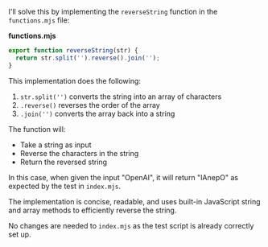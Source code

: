 I'll solve this by implementing the `reverseString` function in the `functions.mjs` file:

**functions.mjs**

```js
export function reverseString(str) {
  return str.split('').reverse().join('');
}
```

This implementation does the following:
1. `str.split('')` converts the string into an array of characters
2. `.reverse()` reverses the order of the array
3. `.join('')` converts the array back into a string

The function will:
- Take a string as input
- Reverse the characters in the string
- Return the reversed string

In this case, when given the input "OpenAI", it will return "IAnepO" as expected by the test in `index.mjs`.

The implementation is concise, readable, and uses built-in JavaScript string and array methods to efficiently reverse the string.

No changes are needed to `index.mjs` as the test script is already correctly set up.
